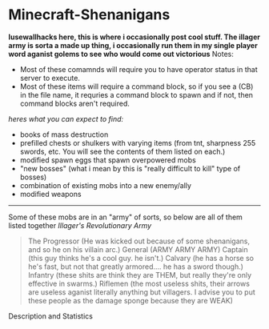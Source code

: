 # Minecraft-Shenanigans
**Iusewallhacks here, this is where i occasionally post cool stuff. The illager army is sorta a made up thing, i occasionally run them in my single player word aganist golems to see who would come out victorious**
Notes:
- Most of these comamnds will require you to have operator status in that server to execute.
- Most of these items will require a command block, so if you see a (CB) in the file name, it requries a command block to spawn and if not, then command blocks aren't required.

_heres what you can expect to find:_
- books of mass destruction
- prefilled chests or shulkers with varying items (from tnt, sharpness 255 swords, etc. You will see the contents of them listed on each.)
- modified spawn eggs that spawn overpowered mobs
- "new bosses" (what i mean by this is "really difficult to kill" type of bosses)
- combination of existing mobs into a new enemy/ally
- modified weapons
---------------------------------------------------------------------------------

Some of these mobs are in an "army" of sorts, so below are all of them listed together
_Illager's Revolutionary Army_
> The Progressor (He was kicked out because of some shenanigans, and so he on his villain arc.)
> General (ARMY ARMY ARMY)
> Captain (this guy thinks he's a cool guy. he isn't.)
> Calvary (he has a horse so he's fast, but not that greatly armored.... he has a sword though.)
> Infantry (these shits are think they are THEM, but really they're only effective in swarms.)
> Riflemen (the most useless shits, their arrows are useless aganist literally anything but villagers. I advise you to put these people as the damage sponge because they are WEAK)

Description and Statistics
